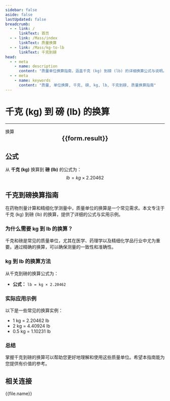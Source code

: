 ```yaml
---
sidebar: false
aside: false
lastUpdated: false
breadcrumb:
  - - link: /
      linkText: 首页
  - - link: /Mass/index
      linkText: 质量换算
  - - link: /Mass/kg-to-lb
      linkText: 千克到磅
head:
  - - meta
    - name: description
      content: "质量单位换算指南，涵盖千克 (kg) 到磅 (lb) 的详细换算公式与说明。"
  - - meta
    - name: keywords
      content: "质量, 单位换算, 千克, 磅, kg, lb, 千克到磅, 质量换算指南"
---
```

# 千克 (kg) 到 磅 (lb) 的换算
---
<script setup>
import { onMounted, reactive, inject, ref } from 'vue'
import { NButton, NForm, NFormItem, NInput, NInputNumber, NSelect, NCard, useMessage,NGrid ,NGi } from 'naive-ui'
import { defineClientComponent } from 'vitepress'
import { Mass } from '../../files';

const convert = inject('convert')

const form = reactive({
  number: null,
  result: '',
})

const convertHandler = () => {
  if (form.number !== null && !isNaN(form.number)) {
    const convertedValue = parseFloat(form.number) * 2.20462
    form.result = `${form.number}kg = ${convertedValue.toFixed(3)}lb`
  } else {
    form.result = '请输入有效的数值。'
  }
}
</script>

<n-form size="large" :model="form">
  <n-form-item label="千克 (kg)">
    <n-input-number v-model:value="form.number" placeholder="输入千克" style="width: 100%" />
  </n-form-item>
  <n-form-item>
    <n-button type="info" @click="convertHandler" block>换算</n-button>
  </n-form-item>
</n-form>

<n-card  embedded :bordered="false" hoverable>
  <div  style="text-align:center;font-size:20px;">
    <strong>{{form.result}}</strong>
  </div>
</n-card>

## 公式

从 **千克 (kg)** 换算到 **磅 (lb)** 的公式为：
$$ lb = kg \times 2.20462 $$

## 千克到磅换算指南

在药物剂量计算和精细化学测量中，质量单位的换算是一个常见需求。本文专注于千克 (kg) 到磅 (lb) 的换算，提供了详细的公式与实用示例。

### 为什么需要 kg 到 lb 的换算？

千克和磅是常见的质量单位，尤其在医学、药理学以及精细化学品行业中尤为重要。通过精确的换算，可以确保测量的一致性和准确性。

### kg 到 lb 的换算方法

从千克到磅的换算公式为：

- **公式：** `lb = kg × 2.20462`

### 实际应用示例

以下是一些常见的换算实例：

- 1 kg = 2.20462 lb
- 2 kg = 4.40924 lb
- 0.5 kg = 1.10231 lb

### 总结

掌握千克到磅的换算可以帮助您更好地理解和使用这些质量单位。希望本指南能为您提供有价值的参考。

## 相关连接
<n-grid x-gap="12" :cols="2">
  <n-gi v-for="(file, index) in Mass" :key="index">
    <n-button
      text
      tag="a"
      :href="file.path"
      type="info"
    >
      {{file.name}}
    </n-button>
  </n-gi>
</n-grid>